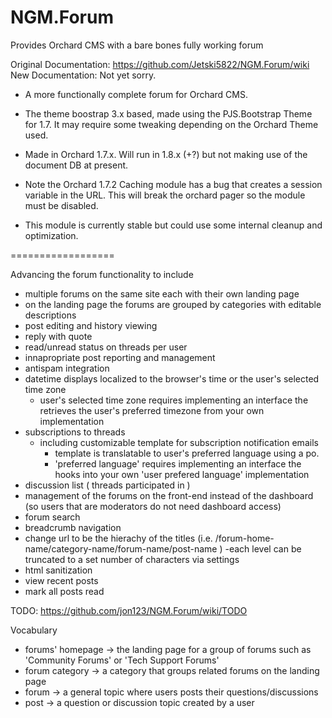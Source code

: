 NGM.Forum
=========

Provides Orchard CMS with a bare bones fully working forum

Original Documentation: https://github.com/Jetski5822/NGM.Forum/wiki
New Documentation: Not yet sorry.

- A more functionally complete forum for Orchard CMS.  
- The theme boostrap 3.x based, made using the PJS.Bootstrap Theme for 1.7.  It may require some tweaking depending on the Orchard Theme used.
- Made in Orchard 1.7.x.  Will run in 1.8.x (+?) but not making use of the document DB at present.
- Note the Orchard 1.7.2 Caching module has a bug that creates a session variable in the URL. 
  This will break the orchard pager so the module must be disabled.

- This module is currently stable but could use some internal cleanup and optimization.

==================

Advancing the forum functionality to include
  
  - multiple forums on the same site each with their own landing page
  - on the landing page the forums are grouped by categories with editable descriptions
  - post editing and history viewing
  - reply with quote
  - read/unread status on threads per user
  - innapropriate post reporting and management
  - antispam integration
  - datetime displays localized to the browser's time or the user's selected time zone
    - user's selected time zone requires implementing an interface the retrieves the user's preferred timezone from your own implementation
  - subscriptions to threads 
    - including customizable template for subscription notification emails 
	  - template is translatable to user's preferred language using a po.  
	  - 'preferred language' requires implementing an interface the hooks into your own 'user prefered language' implementation
  - discussion list ( threads participated in )
  - management of the forums on the front-end instead of the dashboard (so users that are moderators do not need dashboard access)
  - forum search
  - breadcrumb navigation
  - change url to be the hierachy of the titles (i.e. /forum-home-name/category-name/forum-name/post-name ) 
		-each level can be truncated to a set number of characters via settings
  - html sanitization
  - view recent posts
  - mark all posts read


  TODO:
  https://github.com/jon123/NGM.Forum/wiki/TODO

  Vocabulary
   - forums' homepage  -> the landing page for a group of forums such as 'Community Forums' or 'Tech Support Forums'
   - forum category -> a category  that groups related forums on the landing page
   - forum ->  a general topic where users posts their questions/discussions
   - post -> a question or discussion topic created by a user




 
